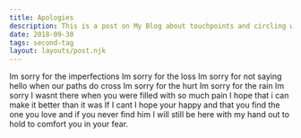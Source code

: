 ```yaml
---
title: Apologies
description: This is a post on My Blog about touchpoints and circling wagons.
date: 2018-09-30
tags: second-tag
layout: layouts/post.njk
---
```

Im sorry for the imperfections
Im sorry for the loss
Im sorry for not saying hello
when our paths do cross
Im sorry for the hurt
Im sorry for the rain
Im sorry I wasnt there
when you were filled with so much pain
I hope that i can make it
better than it was
If I cant I hope your happy
and that you find the one you love
and if you never find him
I will still be here
with my hand out to hold
to comfort you in your fear.